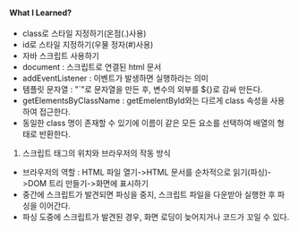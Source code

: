 #### What I Learned?
- class로 스타일 지정하기(온점(.)사용)
- id로 스타일 지정하기(우물 정자(#)사용)
- 자바 스크립트 사용하기
- document : 스크립트로 연결된 html 문서
- addEventListener : 이벤트가 발생하면 실행하라는 의미
- 템플릿 문자열 : "`"로 문자열을 만든 후, 변수의 외부를 ${}로 감싸 만든다.
- getElementsByClassName : getEmelentById와는 다르게 class 속성을 사용하여 접근한다.
- 동일한 class 명이 존재할 수 있기에 이름이 같은 모든 요소를 선택하여 배열의 형태로 반환한다.
1. 스크립트 태그의 위치와 브라우저의 작동 방식
- 브라우저의 역할 : HTML 파일 열기->HTML 문서를 순차적으로 읽기(파싱)->DOM 트리 만들기->화면에 표시하기
- 중간에 스크립트가 발견되면 파싱을 중지, 스크립트 파일을 다운받아 실행한 후 파싱을 이어간다.
- 파싱 도중에 스크립트가 발견된 경우, 화면 로딩이 늦어지거나 코드가 꼬일 수 있다.